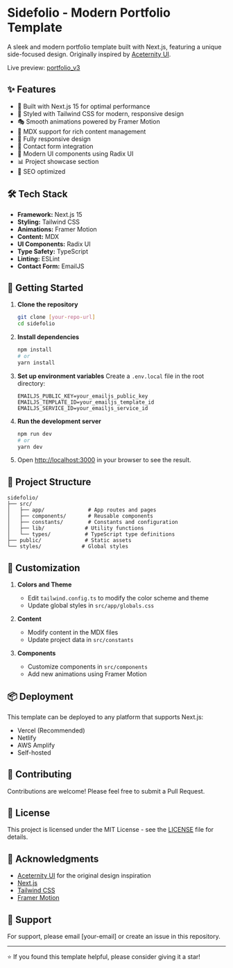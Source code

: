 # Sidefolio - Modern Portfolio Template

A sleek and modern portfolio template built with Next.js, featuring a unique side-focused design. Originally inspired by [Aceternity UI](https://ui.aceternity.com/templates/sidefolio).

Live preview: [portfolio_v3](https://portfolio-v3-pearl-kappa.vercel.app/)

## ✨ Features

- 🚀 Built with Next.js 15 for optimal performance
- 💅 Styled with Tailwind CSS for modern, responsive design
- 🎭 Smooth animations powered by Framer Motion
- 📝 MDX support for rich content management
- 📱 Fully responsive design
- 📧 Contact form integration
- 🎨 Modern UI components using Radix UI
- 📊 Project showcase section
- 🎯 SEO optimized

## 🛠️ Tech Stack

- **Framework:** Next.js 15
- **Styling:** Tailwind CSS
- **Animations:** Framer Motion
- **Content:** MDX
- **UI Components:** Radix UI
- **Type Safety:** TypeScript
- **Linting:** ESLint
- **Contact Form:** EmailJS

## 🚀 Getting Started

1. **Clone the repository**
   ```bash
   git clone [your-repo-url]
   cd sidefolio
   ```

2. **Install dependencies**
   ```bash
   npm install
   # or
   yarn install
   ```

3. **Set up environment variables**
   Create a `.env.local` file in the root directory:
   ```env
   EMAILJS_PUBLIC_KEY=your_emailjs_public_key
   EMAILJS_TEMPLATE_ID=your_emailjs_template_id
   EMAILJS_SERVICE_ID=your_emailjs_service_id
   ```

4. **Run the development server**
   ```bash
   npm run dev
   # or
   yarn dev
   ```

5. Open [http://localhost:3000](http://localhost:3000) in your browser to see the result.

## 📁 Project Structure

```
sidefolio/
├── src/
│   ├── app/              # App routes and pages
│   ├── components/       # Reusable components
│   ├── constants/        # Constants and configuration
│   ├── lib/             # Utility functions
│   └── types/           # TypeScript type definitions
├── public/              # Static assets
└── styles/             # Global styles
```

## 🎨 Customization

1. **Colors and Theme**
   - Edit `tailwind.config.ts` to modify the color scheme and theme
   - Update global styles in `src/app/globals.css`

2. **Content**
   - Modify content in the MDX files
   - Update project data in `src/constants`

3. **Components**
   - Customize components in `src/components`
   - Add new animations using Framer Motion

## 📦 Deployment

This template can be deployed to any platform that supports Next.js:

- Vercel (Recommended)
- Netlify
- AWS Amplify
- Self-hosted

## 🤝 Contributing

Contributions are welcome! Please feel free to submit a Pull Request.

## 📄 License

This project is licensed under the MIT License - see the [LICENSE](LICENSE) file for details.

## 🙏 Acknowledgments

- [Aceternity UI](https://ui.aceternity.com) for the original design inspiration
- [Next.js](https://nextjs.org)
- [Tailwind CSS](https://tailwindcss.com)
- [Framer Motion](https://www.framer.com/motion)

## 📧 Support

For support, please email [your-email] or create an issue in this repository.

---

⭐ If you found this template helpful, please consider giving it a star!
